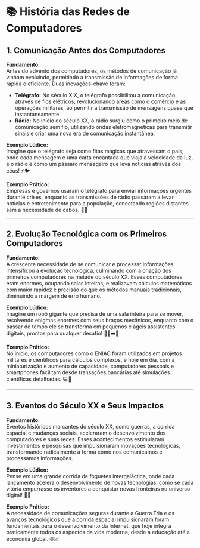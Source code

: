 # 📚 História das Redes de Computadores

## 1. Comunicação Antes dos Computadores
**Fundamento:**  
Antes do advento dos computadores, os métodos de comunicação já vinham evoluindo, permitindo a transmissão de informações de forma rápida e eficiente. Duas inovações-chave foram:

- **Telégrafo:** No século XIX, o telégrafo possibilitou a comunicação através de fios elétricos, revolucionando áreas como o comércio e as operações militares, ao permitir a transmissão de mensagens quase que instantaneamente.  
- **Rádio:** No início do século XX, o rádio surgiu como o primeiro meio de comunicação sem fio, utilizando ondas eletromagnéticas para transmitir sinais e criar uma nova era de comunicação instantânea.  

**Exemplo Lúdico:**  
Imagine que o telégrafo seja como fitas mágicas que atravessam o país, onde cada mensagem é uma carta encantada que viaja a velocidade da luz, e o rádio é como um pássaro mensageiro que leva notícias através dos céus! ⚡️🐦  

**Exemplo Prático:**  
Empresas e governos usaram o telégrafo para enviar informações urgentes durante crises, enquanto as transmissões de rádio passaram a levar notícias e entretenimento para a população, conectando regiões distantes sem a necessidade de cabos. 🏢📡

---

## 2. Evolução Tecnológica com os Primeiros Computadores
**Fundamento:**  
A crescente necessidade de se comunicar e processar informações intensificou a evolução tecnológica, culminando com a criação dos primeiros computadores na metade do século XX. Esses computadores eram enormes, ocupando salas inteiras, e realizavam cálculos matemáticos com maior rapidez e precisão do que os métodos manuais tradicionais, diminuindo a margem de erro humano.

**Exemplo Lúdico:**  
Imagine um robô gigante que precisa de uma sala inteira para se mover, resolvendo enigmas enormes com seus braços mecânicos, enquanto com o passar do tempo ele se transforma em pequenos e ágeis assistentes digitais, prontos para qualquer desafio! 🤖🏢➡️📱

**Exemplo Prático:**  
No início, os computadores como o ENIAC foram utilizados em projetos militares e científicos para cálculos complexos, e hoje em dia, com a miniaturização e aumento de capacidade, computadores pessoais e smartphones facilitam desde transações bancárias até simulações científicas detalhadas. 💻🔬

---

## 3. Eventos do Século XX e Seus Impactos
**Fundamento:**  
Eventos históricos marcantes do século XX, como guerras, a corrida espacial e mudanças sociais, aceleraram o desenvolvimento dos computadores e suas redes. Esses acontecimentos estimularam investimentos e pesquisas que impulsionaram inovações tecnológicas, transformando radicalmente a forma como nos comunicamos e processamos informações.

**Exemplo Lúdico:**  
Pense em uma grande corrida de foguetes intergaláctica, onde cada lançamento acelera o desenvolvimento de novas tecnologias, como se cada vitória empurrasse os inventores a conquistar novas fronteiras no universo digital! 🚀🔥

**Exemplo Prático:**  
A necessidade de comunicações seguras durante a Guerra Fria e os avanços tecnológicos que a corrida espacial impulsionaram foram fundamentais para o desenvolvimento da Internet, que hoje integra praticamente todos os aspectos da vida moderna, desde a educação até a economia global. 🌐📈
